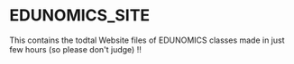 # EDUNOMICS_SITE
This contains the todtal Website files of EDUNOMICS classes made in just few hours  (so please don't judge) !!
